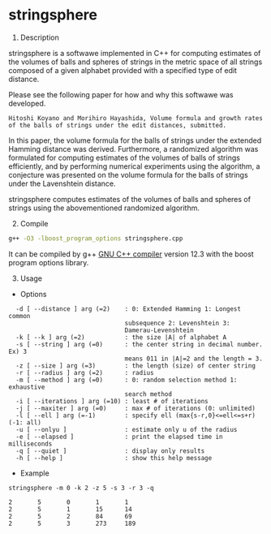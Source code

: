 # stringsphere

1. Description

stringsphere is a softwawe implemented in C++ for computing estimates of the volumes of balls and spheres of strings in the metric space of all strings composed of a given alphabet provided with a specified type of edit distance.

Please see the following paper for how and why this softwawe was developed.

```
Hitoshi Koyano and Morihiro Hayashida, Volume formula and growth rates of the balls of strings under the edit distances, submitted.
```

In this paper, the volume formula for the balls of strings under the extended Hamming distance was derived. 
Furthermore, a randomized algorithm was formulated for computing estimates of the volumes of balls of strings efficiently, and by performing numerical experiments using the algorithm, a conjecture was presented on the volume formula for the balls of strings under the Lavenshtein distance.

stringsphere computes estimates of the volumes of balls and spheres of strings using the abovementioned randomized algorithm.

2. Compile

```sh
g++ -O3 -lboost_program_options stringsphere.cpp
```

It can be compiled by g++ [GNU C++ compiler](https://gcc.gnu.org) version 12.3 with the boost program options library.

3. Usage

 - Options

```
  -d [ --distance ] arg (=2)    : 0: Extended Hamming 1: Longest common
                                subsequence 2: Levenshtein 3:
                                Damerau-Levenshtein
  -k [ --k ] arg (=2)           : the size |A| of alphabet A
  -s [ --string ] arg (=0)      : the center string in decimal number. Ex) 3
                                means 011 in |A|=2 and the length = 3.
  -z [ --size ] arg (=3)        : the length (size) of center string
  -r [ --radius ] arg (=2)      : radius
  -m [ --method ] arg (=0)      : 0: random selection method 1: exhaustive
                                search method
  -i [ --iterations ] arg (=10) : least # of iterations
  -j [ --maxiter ] arg (=0)     : max # of iterations (0: unlimited)
  -l [ --ell ] arg (=-1)        : specify ell (max{s-r,0}<=ell<=s+r) (-1: all)
  -u [ --onlyu ]                : estimate only u of the radius
  -e [ --elapsed ]              : print the elapsed time in milliseconds
  -q [ --quiet ]                : display only results
  -h [ --help ]                 : show this help message
```

 - Example

```
stringsphere -m 0 -k 2 -z 5 -s 3 -r 3 -q

2       5       0       1       1
2       5       1       15      14
2       5       2       84      69
2       5       3       273     189
```
